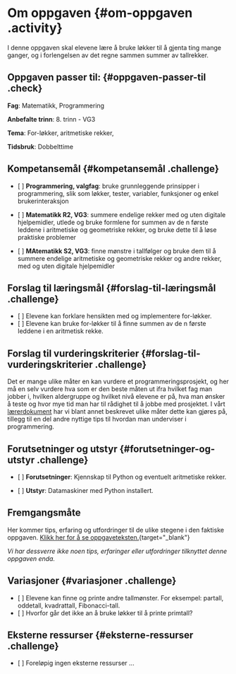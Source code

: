 # Om oppgaven {#om-oppgaven .activity}

I denne oppgaven skal elevene lære å bruke løkker til å gjenta ting
mange ganger, og i forlengelsen av det regne sammen summer av
tallrekker.

## Oppgaven passer til: {#oppgaven-passer-til .check}

**Fag**: Matematikk, Programmering

**Anbefalte trinn**: 8. trinn - VG3

**Tema**: For-løkker, aritmetiske rekker,

**Tidsbruk**: Dobbelttime

## Kompetansemål {#kompetansemål .challenge}

-   \[ \] **Programmering, valgfag**: bruke grunnleggende prinsipper i
    programmering, slik som løkker, tester, variabler, funksjoner og
    enkel brukerinteraksjon
-   \[ \] **Matematikk R2, VG3**: summere endelige rekker med og uten
    digitale hjelpemidler, utlede og bruke formlene for summen av de n
    første leddene i aritmetiske og geometriske rekker, og bruke dette
    til å løse praktiske problemer

-   \[ \] **MAtematikk S2, VG3**: finne mønstre i tallfølger og bruke
    dem til å summere endelige aritmetiske og geometriske rekker og
    andre rekker, med og uten digitale hjelpemidler

## Forslag til læringsmål {#forslag-til-læringsmål .challenge}

-   \[ \] Elevene kan forklare hensikten med og implementere for-løkker.
-   \[ \] Elevene kan bruke for-løkker til å finne summen av de n første
    leddene i en aritmetisk rekke.

## Forslag til vurderingskriterier {#forslag-til-vurderingskriterier .challenge}

Det er mange ulike måter en kan vurdere et programmeringsprosjekt, og
her må en selv vurdere hva som er den beste måten ut ifra hvilket fag
man jobber i, hvilken aldergruppe og hvilket nivå elevene er på, hva man
ønsker å teste og hvor mye tid man har til rådighet til å jobbe med
prosjektet. I vårt
[lærerdokument](../../pages/hvordan_bruke_lærerveiledning.html) har vi
blant annet beskrevet ulike måter dette kan gjøres på, tillegg til en
del andre nyttige tips til hvordan man underviser i programmering.

## Forutsetninger og utstyr {#forutsetninger-og-utstyr .challenge}

-   \[ \] **Forutsetninger**: Kjennskap til Python og eventuelt
    aritmetiske rekker.

-   \[ \] **Utstyr**: Datamaskiner med Python installert.

## Fremgangsmåte

Her kommer tips, erfaring og utfordringer til de ulike stegene i den
faktiske oppgaven. [Klikk her for å se
oppgaveteksten.](../regn_med_lokker/regn_med_lokker.html){target="_blank"}

*Vi har dessverre ikke noen tips, erfaringer eller utfordringer
tilknyttet denne oppgaven enda.*

## Variasjoner {#variasjoner .challenge}

-   \[ \] Elevene kan finne og printe andre tallmønster. For eksempel:
    partall, oddetall, kvadrattall, Fibonacci-tall.
-   \[ \] Hvorfor går det ikke an å bruke løkker til å printe primtall?

## Eksterne ressurser {#eksterne-ressurser .challenge}

-   \[ \] Foreløpig ingen eksterne ressurser ...

